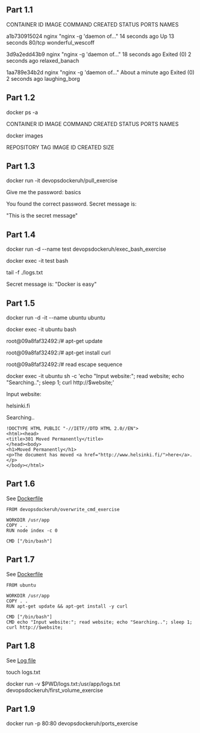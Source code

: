 ## Part 1.1

CONTAINER ID IMAGE COMMAND CREATED STATUS PORTS NAMES

a1b730915024 nginx "nginx -g 'daemon of…" 14 seconds ago Up 13 seconds 80/tcp wonderful_wescoff

3d9a2edd43b9 nginx "nginx -g 'daemon of…" 18 seconds ago Exited (0) 2 seconds ago relaxed_banach

1aa789e34b2d nginx "nginx -g 'daemon of…" About a minute ago Exited (0) 2 seconds ago laughing_borg

## Part 1.2

docker ps -a

CONTAINER ID IMAGE COMMAND CREATED STATUS PORTS NAMES

docker images

REPOSITORY TAG IMAGE ID CREATED SIZE

## Part 1.3

docker run -it devopsdockeruh/pull_exercise

Give me the password: basics

You found the correct password. Secret message is:

"This is the secret message"

## Part 1.4

docker run -d --name test devopsdockeruh/exec_bash_exercise

docker exec -it test bash

tail -f ./logs.txt

Secret message is: "Docker is easy"

## Part 1.5

docker run -d -it --name ubuntu ubuntu

docker exec -it ubuntu bash

root@09a8faf32492:/# apt-get update

root@09a8faf32492:/# apt-get install curl

root@09a8faf32492:/# read escape sequence

docker exec -it ubuntu sh -c 'echo "Input website:"; read website; echo "Searching.."; sleep 1; curl http://$website;'

Input website:

helsinki.fi

Searching..

```
!DOCTYPE HTML PUBLIC "-//IETF//DTD HTML 2.0//EN">
<html><head>
<title>301 Moved Permanently</title>
</head><body>
<h1>Moved Permanently</h1>
<p>The document has moved <a href="http://www.helsinki.fi/">here</a>.</p>
</body></html>
```

## Part 1.6

See [Dockerfile](https://github.com/marttivesalainen/devops-with-docker/tree/master/Part1/1.6)

```
FROM devopsdockeruh/overwrite_cmd_exercise

WORKDIR /usr/app
COPY . .
RUN node index -c 0

CMD ["/bin/bash"]
```

## Part 1.7

See [Dockerfile](https://github.com/marttivesalainen/devops-with-docker/tree/master/Part1/1.7)

```
FROM ubuntu

WORKDIR /usr/app
COPY . .
RUN apt-get update && apt-get install -y curl

CMD ["/bin/bash"]
CMD echo "Input website:"; read website; echo "Searching.."; sleep 1; curl http://$website;
```

## Part 1.8

See [Log file](https://github.com/marttivesalainen/devops-with-docker/tree/master/Part1/1.8)

touch logs.txt

docker run -v \$PWD/logs.txt:/usr/app/logs.txt devopsdockeruh/first_volume_exercise

## Part 1.9

docker run -p 80:80 devopsdockeruh/ports_exercise

```

```
